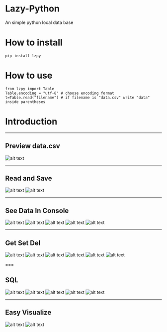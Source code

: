# Lazy-Python
An simple python local data base

# How to install

```
pip install lzpy
```

# How to use

```
from lzpy import Table
Table.encoding = "utf-8" # choose encoding format
t=Table.read("filename") # if filename is "data.csv" write "data" inside parentheses
```

# Introduction
***
## Preview data.csv
![alt text](https://raw.githubusercontent.com/moenova/Lazy-Python/master/imgs/data.png)

***
## Read and Save
![alt text](https://raw.githubusercontent.com/moenova/Lazy-Python/master/imgs/read.png)
![alt text](https://raw.githubusercontent.com/moenova/Lazy-Python/master/imgs/save.png)

***
## See Data In Console
![alt text](https://raw.githubusercontent.com/moenova/Lazy-Python/master/imgs/see1.png)
![alt text](https://raw.githubusercontent.com/moenova/Lazy-Python/master/imgs/see2.png)
![alt text](https://raw.githubusercontent.com/moenova/Lazy-Python/master/imgs/see3.png)
![alt text](https://raw.githubusercontent.com/moenova/Lazy-Python/master/imgs/see4.png)
![alt text](https://raw.githubusercontent.com/moenova/Lazy-Python/master/imgs/see5.png)
***

## Get Set Del
![alt text](https://raw.githubusercontent.com/moenova/Lazy-Python/master/imgs/access1.png)
![alt text](https://raw.githubusercontent.com/moenova/Lazy-Python/master/imgs/access2.png)
![alt text](https://raw.githubusercontent.com/moenova/Lazy-Python/master/imgs/access3.png)
![alt text](https://raw.githubusercontent.com/moenova/Lazy-Python/master/imgs/access4.png)
![alt text](https://raw.githubusercontent.com/moenova/Lazy-Python/master/imgs/access5.png)
![alt text](https://raw.githubusercontent.com/moenova/Lazy-Python/master/imgs/access6.jpg)

===

## SQL
![alt text](https://raw.githubusercontent.com/moenova/Lazy-Python/master/imgs/sql1.png)
![alt text](https://raw.githubusercontent.com/moenova/Lazy-Python/master/imgs/sql2.png)
![alt text](https://raw.githubusercontent.com/moenova/Lazy-Python/master/imgs/sql3.png)
![alt text](https://raw.githubusercontent.com/moenova/Lazy-Python/master/imgs/sql4.png)
![alt text](https://raw.githubusercontent.com/moenova/Lazy-Python/master/imgs/sql5.png)

***
## Easy Visualize
![alt text](https://raw.githubusercontent.com/moenova/Lazy-Python/master/imgs/code_of_visualize.png)
![alt text](https://raw.githubusercontent.com/moenova/Lazy-Python/master/imgs/visualize.jpg)
